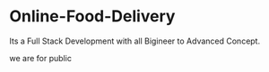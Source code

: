 # Online-Food-Delivery
Its a Full Stack Development with all Bigineer to Advanced Concept. 


we are for public